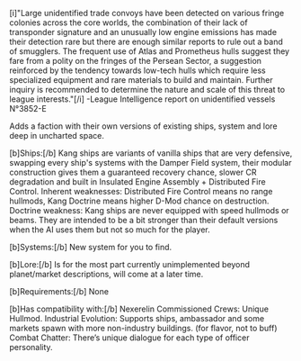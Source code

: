 [i]"Large unidentified trade convoys have been detected on various fringe colonies across the core worlds, the combination of their lack of transponder signature and an unusually low engine emissions has made their detection rare but there are enough similar reports to rule out a band of smugglers.
The frequent use of Atlas and Prometheus hulls suggest they fare from a polity on the fringes of the Persean Sector, a suggestion reinforced by the tendency towards low-tech hulls which require less specialized equipment and rare materials to build and maintain.
Further inquiry is recommended to determine the nature and scale of this threat to league interests."[/i]
-League Intelligence report on unidentified vessels N°3852-E

Adds a faction with their own versions of existing ships, system and lore deep in uncharted space.

[b]Ships:[/b]
Kang ships are variants of vanilla ships that are very defensive, swapping every ship's systems with the Damper Field system, their modular construction gives them a guaranteed recovery chance, slower CR degradation and built in Insulated Engine Assembly + Distributed Fire Control.
Inherent weaknesses: Distributed Fire Control means no range hullmods, Kang Doctrine means higher D-Mod chance on destruction.
Doctrine weakness: Kang ships are never equipped with speed hullmods or beams.
They are intended to be a bit stronger than their default versions when the AI uses them but not so much for the player.

[b]Systems:[/b]
New system for you to find.

[b]Lore:[/b]
Is for the most part currently unimplemented beyond planet/market descriptions, will come at a later time.

[b]Requirements:[/b]
None

[b]Has compatibility with:[/b]
Nexerelin
Commissioned Crews: Unique Hullmod.
Industrial Evolution: Supports ships, ambassador and some markets spawn with more non-industry buildings. (for flavor, not to buff)
Combat Chatter: There’s unique dialogue for each type of officer personality.
